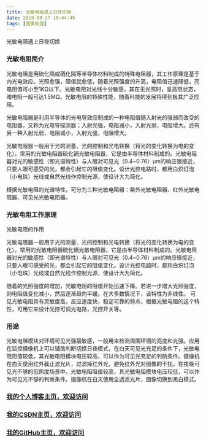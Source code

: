 ```yaml
---
title: 光敏电阻遇上日夜切换
date: 2019-09-27 18:44:45
tags: [图像处理]
---
```


光敏电阻遇上日夜切换
<!--more-->
### 光敏电阻简介
光敏电阻是用硫化隔或硒化隔等半导体材料制成的特殊电阻器，其工作原理是基于内光电效应。光照愈强，阻值就愈低，随着光照强度的升高，电阻值迅速降低，亮电阻值可小至1KΩ以下。光敏电阻对光线十分敏感，其在无光照时，呈高阻状态，暗电阻一般可达1.5MΩ。光敏电阻的特殊性能，随着科技的发展将得到极其广泛应用。

光敏电阻器是利用半导体的光电导效应制成的一种电阻值随入射光的强弱而改变的电阻器，又称为光电导探测器；入射光强，电阻减小，入射光弱，电阻增大。还有另一种入射光弱，电阻减小，入射光强，电阻增大。

光敏电阻器一般用于光的测量、光的控制和光电转换（将光的变化转换为电的变化）。常用的光敏电阻器硫化镉光敏电阻器，它是由半导体材料制成的。光敏电阻器对光的敏感性（即光谱特性）与人眼对可见光（0.4~0.76）μm的响应很接近，只要人眼可感受的光，都会引起它的阻值变化。设计光控电路时，都用白炽灯泡（小电珠）光线或自然光线作控制光源，使设计大为简化。

根据光敏电阻的光谱特性，可分为三种光敏电阻器：紫外光敏电阻器、红外光敏电阻器、可见光光敏电阻器。

### 光敏电阻工作原理
光敏电阻的作用

光敏电阻器一般用于光的测量、光的控制和光电转换（将光的变化转换为电的变化）。常用的光敏电阻器硫化镉光敏电阻器，它是由半导体材料制成的。光敏电阻器对光的敏感性（即光谱特性）与人眼对可见光（0.4~0.76）μm的响应很接近，只要人眼可感受的光，都会引起它的阻值变化。设计光控电路时，都用白炽灯泡（小电珠）光线或自然光线作控制光源，使设计大为简化。

随着的光照强度的增加，光敏电阻的阻值开始迅速下降。若进一步增大光照强度，则电阻值变化减小，然后逐渐趋向平缓。在大多数情况下，该特性为非线性。 可见光敏电阻具有灵敏度高，反应速度快，稳定可靠的特点，根据光敏电阻的这个特性，可用它来设计光控可调光电路，光控开关等。

### 用途

光敏电阻模块对环境可见光强最敏感，一般用来检测周围环境的亮度和光强。应用在监控摄像机上可以辅助判断切换日夜模式，在白天可见光充足的条件下，光敏电阻阻值较低，其光敏电阻模块电压较高，可以作为可见光充足的判断条件。摄像机在白天使用红外截止滤光片，过滤掉红外光，避免红外光对图像的干扰。在夜晚可见光不够的低照度场景中，光敏电阻阻值较高，其光敏电阻模块电压较低，可以作为可见光不够的判断条件。摄像机在白天使用全透滤光片，图像切换到黑白模式。

### [我的个人博客主页，欢迎访问](http://www.aomanhao.top/)
### [我的CSDN主页，欢迎访问](https://blog.csdn.net/Aoman_Hao)
### [我的GitHub主页，欢迎访问](https://github.com/AomanHao)


